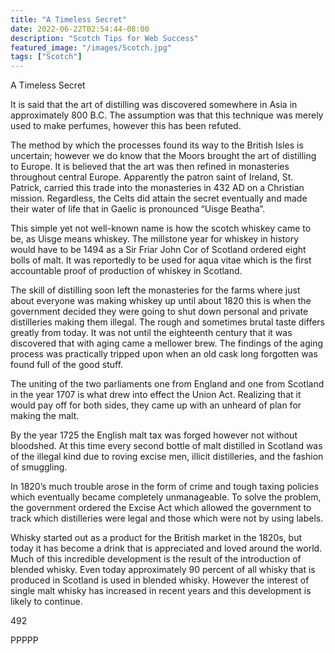 ```yaml
---
title: "A Timeless Secret"
date: 2022-06-22T02:54:44-08:00
description: "Scotch Tips for Web Success"
featured_image: "/images/Scotch.jpg"
tags: ["Scotch"]
---
```


A Timeless Secret

It is said that the art of distilling was discovered somewhere in Asia in approximately 800 B.C.  The assumption was that this technique was merely used to make perfumes, however this has been refuted. 

The method by which the processes found its way to the British Isles is uncertain; however we do know that the Moors brought the art of distilling to Europe.  It is believed that the art was then refined in monasteries throughout central Europe. Apparently the patron saint of Ireland, St. Patrick, carried this trade into the monasteries in 432 AD on a Christian mission. Regardless, the Celts did attain the secret eventually and made their water of life that in Gaelic is pronounced “Uisge Beatha”.

This simple yet not well-known name is how the scotch whiskey came to be, as Uisge means whiskey. The millstone year for whiskey in history would have to be 1494 as a Sir Friar John Cor of Scotland ordered eight bolls of malt.  It was reportedly to be used for aqua vitae which is the first accountable proof of production of whiskey in Scotland. 

The skill of distilling soon left the monasteries for the farms where just about everyone was making whiskey up until about 1820 this is when the government decided they were going to shut down personal and private distilleries making them illegal. The rough and sometimes brutal taste differs greatly from today.  It was not until the eighteenth century that it was discovered that with aging came a mellower brew. The findings of the aging process was practically tripped upon when an old cask long forgotten was found full of the good stuff.  

The uniting of the two parliaments one from England and one from Scotland in the year 1707 is what drew into effect the Union Act. Realizing that it would pay off for both sides, they came up with an unheard of plan for making the malt.

By the year 1725 the English malt tax was forged however not without bloodshed.  At this time every second bottle of malt distilled in Scotland was of the illegal kind due to roving excise men, illicit distilleries, and the fashion of smuggling.

In 1820’s much trouble arose in the form of crime and tough taxing policies which eventually became completely unmanageable. To solve the problem, the government ordered the Excise Act which allowed the government to track which distilleries were legal and those which were not by using labels.   

Whisky started out as a product for the British market in the 1820s, but today it has become a drink that is appreciated and loved around the world. Much of this incredible development is the result of the introduction of blended whisky.  Even today approximately 90 percent of all whisky that is produced in Scotland is used in blended whisky. However the interest of single malt whisky has increased in recent years and this development is likely to continue.

492

PPPPP

